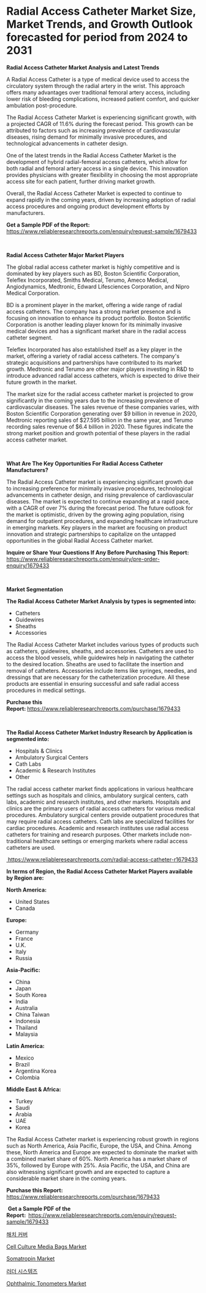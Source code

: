 <p><h1>Radial Access Catheter Market Size, Market Trends, and Growth Outlook forecasted for period from 2024 to 2031</h1></p><p><strong>Radial Access Catheter Market Analysis and Latest Trends</strong></p>
<p><p>A Radial Access Catheter is a type of medical device used to access the circulatory system through the radial artery in the wrist. This approach offers many advantages over traditional femoral artery access, including lower risk of bleeding complications, increased patient comfort, and quicker ambulation post-procedure.</p><p>The Radial Access Catheter Market is experiencing significant growth, with a projected CAGR of 11.6% during the forecast period. This growth can be attributed to factors such as increasing prevalence of cardiovascular diseases, rising demand for minimally invasive procedures, and technological advancements in catheter design.</p><p>One of the latest trends in the Radial Access Catheter Market is the development of hybrid radial-femoral access catheters, which allow for both radial and femoral artery access in a single device. This innovation provides physicians with greater flexibility in choosing the most appropriate access site for each patient, further driving market growth.</p><p>Overall, the Radial Access Catheter Market is expected to continue to expand rapidly in the coming years, driven by increasing adoption of radial access procedures and ongoing product development efforts by manufacturers.</p></p>
<p><strong>Get a Sample PDF of the Report:&nbsp;</strong> <a href="https://www.reliableresearchreports.com/enquiry/request-sample/1679433">https://www.reliableresearchreports.com/enquiry/request-sample/1679433</a></p>
<p>&nbsp;</p>
<p><strong>Radial Access Catheter Major Market Players</strong></p>
<p><p>The global radial access catheter market is highly competitive and is dominated by key players such as BD, Boston Scientific Corporation, Teleflex Incorporated, Smiths Medical, Terumo, Ameco Medical, Angiodynamics, Medtronic, Edward Lifesciences Corporation, and Nipro Medical Corporation.</p><p>BD is a prominent player in the market, offering a wide range of radial access catheters. The company has a strong market presence and is focusing on innovation to enhance its product portfolio. Boston Scientific Corporation is another leading player known for its minimally invasive medical devices and has a significant market share in the radial access catheter segment.</p><p>Teleflex Incorporated has also established itself as a key player in the market, offering a variety of radial access catheters. The company's strategic acquisitions and partnerships have contributed to its market growth. Medtronic and Terumo are other major players investing in R&D to introduce advanced radial access catheters, which is expected to drive their future growth in the market.</p><p>The market size for the radial access catheter market is projected to grow significantly in the coming years due to the increasing prevalence of cardiovascular diseases. The sales revenue of these companies varies, with Boston Scientific Corporation generating over $9 billion in revenue in 2020, Medtronic reporting sales of $27.595 billion in the same year, and Terumo recording sales revenue of $6.4 billion in 2020. These figures indicate the strong market position and growth potential of these players in the radial access catheter market.</p></p>
<p>&nbsp;</p>
<p><strong>What Are The Key Opportunities For Radial Access Catheter Manufacturers?</strong></p>
<p><p>The Radial Access Catheter market is experiencing significant growth due to increasing preference for minimally invasive procedures, technological advancements in catheter design, and rising prevalence of cardiovascular diseases. The market is expected to continue expanding at a rapid pace, with a CAGR of over 7% during the forecast period. The future outlook for the market is optimistic, driven by the growing aging population, rising demand for outpatient procedures, and expanding healthcare infrastructure in emerging markets. Key players in the market are focusing on product innovation and strategic partnerships to capitalize on the untapped opportunities in the global Radial Access Catheter market.</p></p>
<p><strong>Inquire or Share Your Questions If Any Before Purchasing This Report:</strong> <a href="https://www.reliableresearchreports.com/enquiry/pre-order-enquiry/1679433">https://www.reliableresearchreports.com/enquiry/pre-order-enquiry/1679433</a></p>
<p>&nbsp;</p>
<p><strong>Market Segmentation</strong></p>
<p><strong>The Radial Access Catheter Market Analysis by types is segmented into:</strong></p>
<p><ul><li>Catheters</li><li>Guidewires</li><li>Sheaths</li><li>Accessories</li></ul></p>
<p><p>The Radial Access Catheter Market includes various types of products such as catheters, guidewires, sheaths, and accessories. Catheters are used to access the blood vessels, while guidewires help in navigating the catheter to the desired location. Sheaths are used to facilitate the insertion and removal of catheters. Accessories include items like syringes, needles, and dressings that are necessary for the catheterization procedure. All these products are essential in ensuring successful and safe radial access procedures in medical settings.</p></p>
<p><strong>Purchase this Report:&nbsp;</strong><a href="https://www.reliableresearchreports.com/purchase/1679433">https://www.reliableresearchreports.com/purchase/1679433</a></p>
<p>&nbsp;</p>
<p><strong>The Radial Access Catheter Market Industry Research by Application is segmented into:</strong></p>
<p><ul><li>Hospitals & Clinics</li><li>Ambulatory Surgical Centers</li><li>Cath Labs</li><li>Academic & Research Institutes</li><li>Other</li></ul></p>
<p><p>The radial access catheter market finds applications in various healthcare settings such as hospitals and clinics, ambulatory surgical centers, cath labs, academic and research institutes, and other markets. Hospitals and clinics are the primary users of radial access catheters for various medical procedures. Ambulatory surgical centers provide outpatient procedures that may require radial access catheters. Cath labs are specialized facilities for cardiac procedures. Academic and research institutes use radial access catheters for training and research purposes. Other markets include non-traditional healthcare settings or emerging markets where radial access catheters are used.</p></p>
<p><a href="https://www.reliableresearchreports.com/radial-access-catheter-r1679433">&nbsp;https://www.reliableresearchreports.com/radial-access-catheter-r1679433</a></p>
<p><strong>In terms of Region, the Radial Access Catheter Market Players available by Region are:</strong></p>
<p>
    <p> <strong> North America: </strong>
        <ul>
            <li>United States</li>
            <li>Canada</li>
        </ul>
        </p> 
    <p> <strong> Europe: </strong>
        <ul>
            <li>Germany</li>
            <li>France</li>
            <li>U.K.</li>
            <li>Italy</li>
            <li>Russia</li>
        </ul>
        </p> 
    <p> <strong> Asia-Pacific: </strong>
        <ul>
            <li>China</li>
            <li>Japan</li>
            <li>South Korea</li>
            <li>India</li>
            <li>Australia</li>
            <li>China Taiwan</li>
            <li>Indonesia</li>
            <li>Thailand</li>
            <li>Malaysia</li>
        </ul>
        </p> 
    <p> <strong> Latin America: </strong>
        <ul>
            <li>Mexico</li>
            <li>Brazil</li>
            <li>Argentina Korea</li>
            <li>Colombia</li>
        </ul>
        </p> 
    <p> <strong> Middle East & Africa: </strong>
        <ul>
            <li>Turkey</li>
            <li>Saudi</li>
            <li>Arabia</li>
            <li>UAE</li>
            <li>Korea</li>
        </ul>
    </p>
    </p>
<p><p>The Radial Access Catheter market is experiencing robust growth in regions such as North America, Asia Pacific, Europe, the USA, and China. Among these, North America and Europe are expected to dominate the market with a combined market share of 60%. North America has a market share of 35%, followed by Europe with 25%. Asia Pacific, the USA, and China are also witnessing significant growth and are expected to capture a considerable market share in the coming years.</p></p>
<p><strong>Purchase this Report: </strong><a href="https://www.reliableresearchreports.com/purchase/1679433">https://www.reliableresearchreports.com/purchase/1679433</a></p>
<p>&nbsp;<strong>Get a Sample PDF of the Report:&nbsp;&nbsp;</strong><a href="https://www.reliableresearchreports.com/enquiry/request-sample/1679433">https://www.reliableresearchreports.com/enquiry/request-sample/1679433</a></p>
<p><strong></strong></p>
<p><p><a href="https://github.com/berlianaparadilla48/Market-Research-Report-List-2/blob/main/224801974407.md">해치 커버</a></p><p><a href="https://github.com/gikababa4/Market-Research-Report-List-1/blob/main/cell-culture-media-bags-market.md">Cell Culture Media Bags Market</a></p><p><a href="https://github.com/hraymond91428/Market-Research-Report-List-1/blob/main/somatropin-market.md">Somatropin Market</a></p><p><a href="https://github.com/mdmazharulnwr786/Market-Research-Report-List-2/blob/main/855489474408.md">러더 시스템즈</a></p><p><a href="https://github.com/AmbushAL/Market-Research-Report-List-1/blob/main/ophthalmic-tonometers-market.md">Ophthalmic Tonometers Market</a></p></p>
